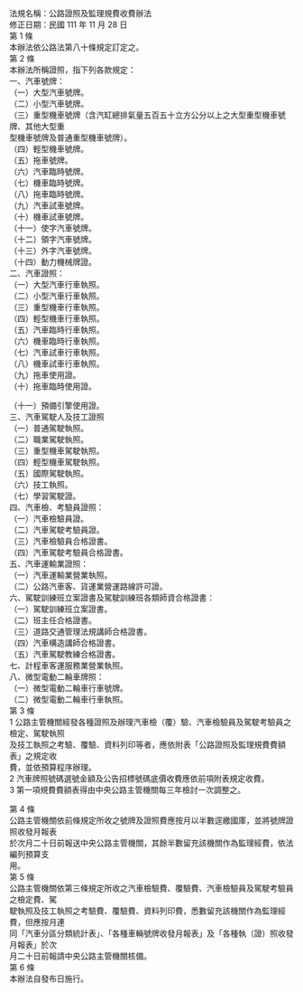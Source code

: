 法規名稱：公路證照及監理規費收費辦法  
修正日期：民國 111 年 11 月 28 日  
第 1 條  
本辦法依公路法第八十條規定訂定之。  
第 2 條  
本辦法所稱證照，指下列各款規定：  
一、汽車號牌：  
（一）大型汽車號牌。  
（二）小型汽車號牌。  
（三）重型機車號牌（含汽缸總排氣量五百五十立方公分以上之大型重型機車號牌、其他大型重  
型機車號牌及普通重型機車號牌）。  
（四）輕型機車號牌。  
（五）拖車號牌。  
（六）汽車臨時號牌。  
（七）機車臨時號牌。  
（八）拖車臨時號牌。  
（九）汽車試車號牌。  
（十）機車試車號牌。  
（十一）使字汽車號牌。  
（十二）領字汽車號牌。  
（十三）外字汽車號牌。  
（十四）動力機械牌證。  
二、汽車證照：  
（一）大型汽車行車執照。  
（二）小型汽車行車執照。  
（三）重型機車行車執照。  
（四）輕型機車行車執照。  
（五）汽車臨時行車執照。  
（六）機車臨時行車執照。  
（七）汽車試車行車執照。  
（八）機車試車行車執照。  
（九）拖車使用證。  
（十）拖車臨時使用證。  


（十一）預備引擎使用證。  
三、汽車駕駛人及技工證照  
（一）普通駕駛執照。  
（二）職業駕駛執照。  
（三）重型機車駕駛執照。  
（四）輕型機車駕駛執照。  
（五）國際駕駛執照。  
（六）技工執照。  
（七）學習駕駛證。  
四、汽車檢、考驗員證照：  
（一）汽車檢驗員證。  
（二）汽車駕駛考驗員證。  
（三）汽車檢驗員合格證書。  
（四）汽車駕駛考驗員合格證書。  
五、汽車運輸業證照：  
（一）汽車運輸業營業執照。  
（二）公路汽車客、貨運業營運路線許可證。  
六、駕駛訓練班立案證書及駕駛訓練班各類師資合格證書：  
（一）駕駛訓練班立案證書。  
（二）班主任合格證書。  
（三）道路交通管理法規講師合格證書。  
（四）汽車構造講師合格證書。  
（五）汽車駕駛教練合格證書。  
七、計程車客運服務業營業執照。  
八、微型電動二輪車牌照：  
（一）微型電動二輪車行車號牌。  
（二）微型電動二輪車行車執照。  
第 3 條  
1 公路主管機關經發各種證照及辦理汽車檢（覆）驗、汽車檢驗員及駕駛考驗員之檢定、駕駛執照  
及技工執照之考驗、覆驗、資料列印等者，應依附表「公路證照及監理規費費額表」之規定收  
費，並依預算程序辦理。  
2 汽車牌照號碼選號金額及公告招標號碼底價收費應依前項附表規定收費。  
3 第一項規費費額表得由中央公路主管機關每三年檢討一次調整之。  


第 4 條  
公路主管機關依前條規定所收之號牌及證照費應按月以半數逕繳國庫，並將號牌證照收發月報表  
於次月二十日前報送中央公路主管機關，其餘半數留充該機關作為監理經費，依法編列預算支  
用。  
第 5 條  
公路主管機關依第三條規定所收之汽車檢驗費、覆驗費、汽車檢驗員及駕駛考驗員之檢定費、駕  
駛執照及技工執照之考驗費、覆驗費、資料列印費，悉數留充該機關作為監理經費，但應按月連  
同「汽車分區分類統計表」、「各種車輛號牌收發月報表」及「各種執（證）照收發月報表」於次  
月二十日前報請中央公路主管機關核備。  
第 6 條  
本辦法自發布日施行。  


